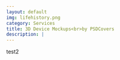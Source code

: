 ```yaml
---
layout: default
img: lifehistory.png
category: Services
title: 3D Device Mockups<br>by PSDCovers
description: |
---
```

  
 test2
